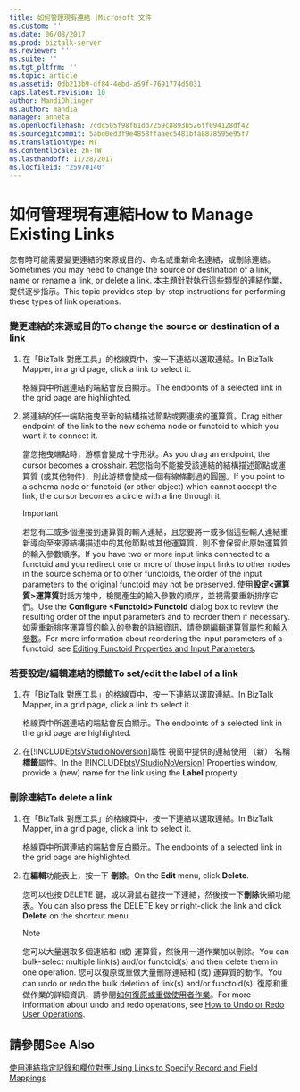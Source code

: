 ```yaml
---
title: 如何管理現有連結 |Microsoft 文件
ms.custom: ''
ms.date: 06/08/2017
ms.prod: biztalk-server
ms.reviewer: ''
ms.suite: ''
ms.tgt_pltfrm: ''
ms.topic: article
ms.assetid: 0db213b9-df84-4ebd-a59f-7691774d5031
caps.latest.revision: 10
author: MandiOhlinger
ms.author: mandia
manager: anneta
ms.openlocfilehash: 7cdc505f98f61dd7259c8893b526ff094128df42
ms.sourcegitcommit: 5abd0ed3f9e4858ffaaec5481bfa8878595e95f7
ms.translationtype: MT
ms.contentlocale: zh-TW
ms.lasthandoff: 11/28/2017
ms.locfileid: "25970140"
---
```

# <a name="how-to-manage-existing-links"></a><span data-ttu-id="4d0c1-102">如何管理現有連結</span><span class="sxs-lookup"><span data-stu-id="4d0c1-102">How to Manage Existing Links</span></span>
<span data-ttu-id="4d0c1-103">您有時可能需要變更連結的來源或目的、命名或重新命名連結，或刪除連結。</span><span class="sxs-lookup"><span data-stu-id="4d0c1-103">Sometimes you may need to change the source or destination of a link, name or rename a link, or delete a link.</span></span> <span data-ttu-id="4d0c1-104">本主題針對執行這些類型的連結作業，提供逐步指示。</span><span class="sxs-lookup"><span data-stu-id="4d0c1-104">This topic provides step-by-step instructions for performing these types of link operations.</span></span>  
  
### <a name="to-change-the-source-or-destination-of-a-link"></a><span data-ttu-id="4d0c1-105">變更連結的來源或目的</span><span class="sxs-lookup"><span data-stu-id="4d0c1-105">To change the source or destination of a link</span></span>  
  
1.  <span data-ttu-id="4d0c1-106">在「BizTalk 對應工具」的格線頁中，按一下連結以選取連結。</span><span class="sxs-lookup"><span data-stu-id="4d0c1-106">In BizTalk Mapper, in a grid page, click a link to select it.</span></span>  
  
     <span data-ttu-id="4d0c1-107">格線頁中所選連結的端點會反白顯示。</span><span class="sxs-lookup"><span data-stu-id="4d0c1-107">The endpoints of a selected link in the grid page are highlighted.</span></span>  
  
2.  <span data-ttu-id="4d0c1-108">將連結的任一端點拖曳至新的結構描述節點或要連接的運算質。</span><span class="sxs-lookup"><span data-stu-id="4d0c1-108">Drag either endpoint of the link to the new schema node or functoid to which you want it to connect it.</span></span>  
  
     <span data-ttu-id="4d0c1-109">當您拖曳端點時，游標會變成十字形狀。</span><span class="sxs-lookup"><span data-stu-id="4d0c1-109">As you drag an endpoint, the cursor becomes a crosshair.</span></span> <span data-ttu-id="4d0c1-110">若您指向不能接受該連結的結構描述節點或運算質 (或其他物件)，則此游標會變成一個有線條劃過的圓圈。</span><span class="sxs-lookup"><span data-stu-id="4d0c1-110">If you point to a schema node or functoid (or other object) which cannot accept the link, the cursor becomes a circle with a line through it.</span></span>  
  
    > [!IMPORTANT]
    >  <span data-ttu-id="4d0c1-111">若您有二或多個連接到運算質的輸入連結，且您要將一或多個這些輸入連結重新導向至來源結構描述中的其他節點或其他運算質，則不會保留此原始運算質的輸入參數順序。</span><span class="sxs-lookup"><span data-stu-id="4d0c1-111">If you have two or more input links connected to a functoid and you redirect one or more of those input links to other nodes in the source schema or to other functoids, the order of the input parameters to the original functoid may not be preserved.</span></span> <span data-ttu-id="4d0c1-112">使用**設定\<運算質\>運算質**對話方塊中，檢閱產生的輸入參數的順序，並視需要重新排序它們。</span><span class="sxs-lookup"><span data-stu-id="4d0c1-112">Use the **Configure \<Functoid\> Functoid** dialog box to review the resulting order of the input parameters and to reorder them if necessary.</span></span> <span data-ttu-id="4d0c1-113">如需重新排序運算質的輸入的參數的詳細資訊，請參閱[編輯運算質屬性和輸入參數](../core/editing-functoid-properties-and-input-parameters.md)。</span><span class="sxs-lookup"><span data-stu-id="4d0c1-113">For more information about reordering the input parameters of a functoid, see [Editing Functoid Properties and Input Parameters](../core/editing-functoid-properties-and-input-parameters.md).</span></span>  
  
### <a name="to-setedit-the-label-of-a-link"></a><span data-ttu-id="4d0c1-114">若要設定/編輯連結的標籤</span><span class="sxs-lookup"><span data-stu-id="4d0c1-114">To set/edit the label of a link</span></span>  
  
1.  <span data-ttu-id="4d0c1-115">在「BizTalk 對應工具」的格線頁中，按一下連結以選取連結。</span><span class="sxs-lookup"><span data-stu-id="4d0c1-115">In BizTalk Mapper, in a grid page, click a link to select it.</span></span>  
  
     <span data-ttu-id="4d0c1-116">格線頁中所選連結的端點會反白顯示。</span><span class="sxs-lookup"><span data-stu-id="4d0c1-116">The endpoints of a selected link in the grid page are highlighted.</span></span>  
  
2.  <span data-ttu-id="4d0c1-117">在[!INCLUDE[btsVStudioNoVersion](../includes/btsvstudionoversion-md.md)]屬性 視窗中提供的連結使用 （新） 名稱**標籤**屬性。</span><span class="sxs-lookup"><span data-stu-id="4d0c1-117">In the [!INCLUDE[btsVStudioNoVersion](../includes/btsvstudionoversion-md.md)] Properties window, provide a (new) name for the link using the **Label** property.</span></span>  
  
### <a name="to-delete-a-link"></a><span data-ttu-id="4d0c1-118">刪除連結</span><span class="sxs-lookup"><span data-stu-id="4d0c1-118">To delete a link</span></span>  
  
1.  <span data-ttu-id="4d0c1-119">在「BizTalk 對應工具」的格線頁中，按一下連結以選取連結。</span><span class="sxs-lookup"><span data-stu-id="4d0c1-119">In BizTalk Mapper, in a grid page, click a link to select it.</span></span>  
  
     <span data-ttu-id="4d0c1-120">格線頁中所選連結的端點會反白顯示。</span><span class="sxs-lookup"><span data-stu-id="4d0c1-120">The endpoints of a selected link in the grid page are highlighted.</span></span>  
  
2.  <span data-ttu-id="4d0c1-121">在**編輯**功能表上，按一下 **刪除**。</span><span class="sxs-lookup"><span data-stu-id="4d0c1-121">On the **Edit** menu, click **Delete**.</span></span>  
  
     <span data-ttu-id="4d0c1-122">您可以也按 DELETE 鍵，或以滑鼠右鍵按一下連結，然後按一下**刪除**快顯功能表。</span><span class="sxs-lookup"><span data-stu-id="4d0c1-122">You can also press the DELETE key or right-click the link and click **Delete** on the shortcut menu.</span></span>  
  
    > [!NOTE]
    >  <span data-ttu-id="4d0c1-123">您可以大量選取多個連結和 (或) 運算質，然後用一道作業加以刪除。</span><span class="sxs-lookup"><span data-stu-id="4d0c1-123">You can bulk-select multiple link(s) and/or functoid(s) and then delete them in one operation.</span></span> <span data-ttu-id="4d0c1-124">您可以復原或重做大量刪除連結和 (或) 運算質的動作。</span><span class="sxs-lookup"><span data-stu-id="4d0c1-124">You can undo or redo the bulk deletion of link(s) and/or functoid(s).</span></span> <span data-ttu-id="4d0c1-125">復原和重做作業的詳細資訊，請參閱[如何復原或重做使用者作業](../core/how-to-undo-or-redo-user-operations.md)。</span><span class="sxs-lookup"><span data-stu-id="4d0c1-125">For more information about undo and redo operations, see [How to Undo or Redo User Operations](../core/how-to-undo-or-redo-user-operations.md).</span></span>  
  
## <a name="see-also"></a><span data-ttu-id="4d0c1-126">請參閱</span><span class="sxs-lookup"><span data-stu-id="4d0c1-126">See Also</span></span>  
 [<span data-ttu-id="4d0c1-127">使用連結指定記錄和欄位對應</span><span class="sxs-lookup"><span data-stu-id="4d0c1-127">Using Links to Specify Record and Field Mappings</span></span>](../core/using-links-to-specify-record-and-field-mappings.md)